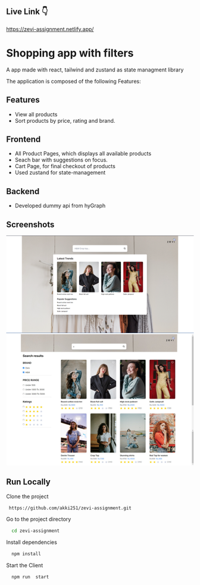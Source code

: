
## Live Link 👇

https://zevi-assignment.netlify.app/


# Shopping app with filters

A app made with react, tailwind and zustand as state managment library

The application is composed of the following Features:



## Features

- View all products
- Sort products by price, rating and brand.

## Frontend

- All Product Pages, which displays all available products
- Seach bar with suggestions on focus.
- Cart Page, for final checkout of products
- Used zustand for state-management

## Backend

- Developed dummy api from hyGraph










## Screenshots

![Searc Screenshot](https://github.com/akki251/zevi-assignment/blob/master/screenshots/Home-screenshot.png)
![Home Screenshot](https://github.com/akki251/zevi-assignment/blob/master/screenshots/Products-page.png)

## Run Locally

Clone the project

```bash
 https://github.com/akki251/zevi-assignment.git
```

Go to the project directory

```bash
  cd zevi-assignment
```

Install dependencies

```bash
  npm install
```

Start the Client

```bash
  npm run  start
```
